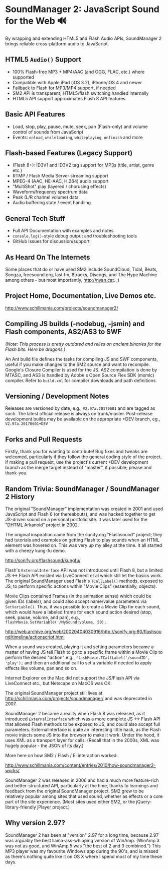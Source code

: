 # SoundManager 2: JavaScript Sound for the Web 🔊

By wrapping and extending HTML5 and Flash Audio APIs, SoundManager 2 brings reliable cross-platform audio to JavaScript.

## HTML5 `Audio()` Support

* 100% Flash-free MP3 + MP4/AAC (and OGG, FLAC, etc.) where supported
* Compatible with Apple iPad (iOS 3.2), iPhone/iOS 4 and newer
* Fallback to Flash for MP3/MP4 support, if needed
* SM2 API is transparent; HTML5/flash switching handled internally
* HTML5 API support approximates Flash 8 API features

## Basic API Features

* Load, stop, play, pause, mute, seek, pan (Flash-only) and volume control of sounds from JavaScript
* Events: `onload`, `whileloading`, `whileplaying`, `onfinish` and more

## Flash-based Features (Legacy Support)

* (Flash 8+): ID3V1 and ID3V2 tag support for MP3s (title, artist, genre etc.)
* RTMP / Flash Media Server streaming support
* MPEG-4 (AAC, HE-AAC, H.264) audio support
* "MultiShot" play (layered / chorusing effects)
* Waveform/frequency spectrum data
* Peak (L/R channel volume) data
* Audio buffering state / event handling

## General Tech Stuff

* Full API Documentation with examples and notes
* `console.log()`-style debug output and troubleshooting tools
* GitHub Issues for discussion/support

## As Heard On The Internets

Some places that do or have used SM2 include SoundCloud, Tidal, Beats, Songza, freesound.org, last.fm, 8tracks, Discogs, and The Hype Machine among others - but most importantly, http://nyan.cat. ;)

## Project Home, Documentation, Live Demos etc.

http://www.schillmania.com/projects/soundmanager2/

## Compiling JS builds (-nodebug, -jsmin) and Flash components, AS2/AS3 to SWF

_(Note: This process is pretty outdated and relies on ancient binaries for the Flash bits. Here be dragons.)_

An Ant build file defines the tasks for compiling JS and SWF components, useful if you make changes to the SM2 source and want to recompile.
Google's Closure Compiler is used for the JS. AS2 compilation is done by MTASC, and AS3 is handled by Adobe's Open Source Flex SDK (mxmlc) compiler.
Refer to `build.xml` for compiler downloads and path definitions.

## Versioning / Development Notes

Releases are versioned by date, e.g., `V2.97a.20170601` and are tagged as such.
The latest official release is always on trunk/master.
Post-release development builds may be available on the appropriate +DEV branch, eg., `V2.97a.20170601+DEV`

## Forks and Pull Requests

Firstly, thank you for wanting to contribute! Bug fixes and tweaks are welcomed, particularly if they follow the general coding style of the project.
If making a pull request, use the project's current +DEV development branch as the merge target instead of "master", if possible; please and thank-you.

## Random Trivia: SoundManager / SoundManager 2 History

The original "SoundManager" implementation was created in 2001 and used JavaScript and Flash 6 (or thereabouts), and was hacked together to get JS-driven sound on a personal portfolio site. It was later used for the "DHTML Arkanoid" project in 2002.

The original inspiration came from the sonify.org "Flashsound" project; they had tutorials and examples on getting Flash to play sounds when an HTML element was hovered on. This was very up my alley at the time. It all started with a cheezy kung-fu demo.

http://sonify.org/flashsound/kungfu/

Flash's `ExternalInterface` API was not introduced until Flash 8, but a limited JS <-> Flash API existed via LiveConnect et al which still let the basics work. The original SoundManager used Flash's `TCallLabel()` methods, exposed to JS, to perform specific actions within "Movie Clips" (essentially, objects).

Movie Clips contained Frames (in the animation sense) which could be given IDs (labels), and could also accept name/value parameters via `SetVariable()`. Thus, it was possible to create a Movie Clip for each sound, which would have a labeled frame for each sound action desired (stop, seek, pause, volume, and pan), e.g., `flashMovie.SetVariable('/MySound:volume, 50);`

http://web.archive.org/web/20020404030916/http://sonify.org:80/flashsound/timeline/actionscript.html

When a sound was created, playing it and setting parameters became a matter of having JS tell Flash to go to a specific frame within a Movie Clip to perform the desired "action" e.g., `flashMovie.TCallLabel('/soundID', 'play');` and then an additional call to set a variable if needed to apply effects like volume, pan and so on.

Internet Explorer on the Mac did not support the JS/Flash API via LiveConnect etc., but Netscape on MacOS was OK.

The original SoundManager project still lives at http://schillmania.com/projects/soundmanager/ and was deprecated in 2007.

SoundManager 2 became a reality when Flash 8 was released, as it introduced `ExternalInterface` which was a more complete JS <-> Flash API that allowed Flash methods to be exposed to JS, and could also accept full parameters. ExternalInterface is quite an interesting little hack, as the Flash movie injects some JS into the browser to make it work. Under the hood, it uses XML as a transport layer for calls. (Recall that in the 2000s, XML was hugely popular - the JSON of its day.)

More here on how SM2 / Flash / EI interaction worked.

http://www.schillmania.com/content/entries/2010/how-soundmanager2-works/

SoundManager 2 was released in 2006 and had a much more feature-rich and better-structured API, particularly at the time, thanks to learnings and feedback from the original SoundManager project. SM2 grew to be relatively popular among sites that used sound, whether as effects or a core part of the site experience. (Most sites used either SM2, or the jQuery-library-friendly jPlayer project.) 

## Why version 2.97?

SoundManager 2 has been at "version" 2.97 for a long time, because 2.97 was arguably the best llama-ass-whipping version of WinAmp. (WinAmp 3 was not as good, and WinAmp 5 was "the best of 2 and 3 combined.") This MP3 player was my favourite Windows app during the 90's, and is missed as there's nothing quite like it on OS X where I spend most of my time these days.

